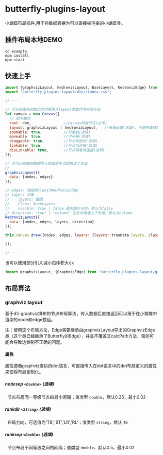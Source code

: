 # butterfly-plugins-layout

小蝴蝶布局插件,用于将数据转换为可以直接被渲染的小蝴蝶类。

## 插件布局本地DEMO
``` shell
cd example
npm install
npm start
```
## 快速上手
``` js
import {graphvizLayout, kedrovizLayout, BaseLayers, KedrovizEdge} from 'butterfly-plugins-layout';
import 'butterfly-plugins-layout/dist/index.css';

// ···

// 可以在画布初始化的时候传入layout参数作为布局方法
let canvas = new Canvas({
  // 如下属性
  root: dom,               //canvas的根节点(必传)
  layout: graphvizLayout ｜ kedrovizLayout,   //布局设置(选填)，可使用集成的，也可自定义布局
  zoomable: true,          //可缩放(选填)
  moveable: true,          //可平移(选填)
  draggable: true,         //节点可拖动(选填)
  linkable: true,          //节点可连接(选填)
  disLinkable: true,       //节点可取消连接(选填)
});

// 也可以在画布数据导入完成后手动调用这个方法
// ...
graphvizLayout({
  data: {nodes, edges}
});

// edges: 线段的Class为KedrovizEdge
// layers 对象
//    layers: 数组
//    Class: BaseLayers
//    visible: true | false 是否展示分组，默认为false
// direction: "row" | "column" 左右布局或上下布局，默认为column
kedrovizLayout({
  data: {nodes, edges, layers, direction}
});

this.canvas.draw({nodes, edges, layers: {layers: treeData.layers, class: BaseLayers, visible: true }, direction: "row"}, () => {

});

// ···

```

也可以使用部分引入减小包体积大小:
``` js
import graphvizLayout, {GraphvizEdge} from 'butterfly-plugins-layout/graphvizLayout';
```

## 布局算法

### graphviz layout

基于d3-graphviz排布的节点布局算法，传入数据后直接返回可以用于在小蝴蝶中渲染的node和edge数组。

注：使用这个布局方法，Edge需要继承由graphvizLayout导出的GraphvizEdge类（这个类已经继承了Butterfly的Edge），并且不覆盖其calcPath方法，否则可能会导致边绘制不正确的问题。

#### 属性

属性遵循graphviz提供的dot语言，可直接传入在dot语言中的dot布局定义的属性来使得布局定制化。

##### nodesep _`<Double>`_   (选填)

&nbsp;&nbsp;节点布局同一等级节点的最小间隔；值类型 `double`，默认0.25，最小0.02

##### rankdir _`<String>`_   (选填)

&nbsp;&nbsp;布局方向，可选值为'TB','BT','LR','RL'；值类型 `string`，默认 `TB`

##### ranksep _`<Double>`_   (选填)

&nbsp;&nbsp;节点布局不同等级之间的间隔；值类型 `double`，默认0.5，最小0.02
